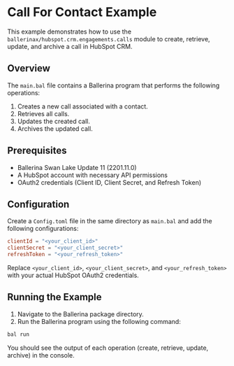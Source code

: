 
# Call For Contact Example

This example demonstrates how to use the `ballerinax/hubspot.crm.engagements.calls` module to create, retrieve, update, and archive a call in HubSpot CRM.

## Overview

The `main.bal` file contains a Ballerina program that performs the following operations:

1. Creates a new call associated with a contact.
2. Retrieves all calls.
3. Updates the created call.
4. Archives the updated call.

## Prerequisites

- Ballerina Swan Lake Update 11 (2201.11.0)
- A HubSpot account with necessary API permissions
- OAuth2 credentials (Client ID, Client Secret, and Refresh Token)

## Configuration

Create a `Config.toml` file in the same directory as `main.bal` and add the following configurations:

```toml
clientId = "<your_client_id>"
clientSecret = "<your_client_secret>"
refreshToken = "<your_refresh_token>"
```

Replace `<your_client_id>`, `<your_client_secret>`, and `<your_refresh_token>` with your actual HubSpot OAuth2 credentials.

## Running the Example

1. Navigate to the Ballerina package directory.
2. Run the Ballerina program using the following command:

```sh
bal run
```

You should see the output of each operation (create, retrieve, update, archive) in the console.
